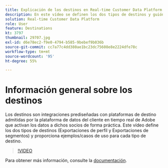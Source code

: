 ```yaml
---
title: Explicación de los destinos en Real-time Customer Data Platform de Adobe (RTCDP)
description: En este vídeo se definen los dos tipos de destinos y guión; Exportaciones de perfiles y Exportaciones y guiones de segmentos; y se ofrecen ejemplos/casos de uso para cada tipo de destino.
solution: Real-time Customer Data Platform
role: User
feature: Destinations
kt: 3797
thumbnail: 29707.jpg
exl-id: d6e78ec2-f9e0-4794-b585-9bebef9b036b
source-git-commit: cc7a77c4dd380ae1bc23dc75608e8e2224dfe78c
workflow-type: tm+mt
source-wordcount: '95'
ht-degree: 55%

---
```


# Información general sobre los destinos

Los destinos son integraciones prediseñadas con plataformas de destino admitidas por la plataforma de datos del cliente en tiempo real de Adobe que activan los datos a dichos socios de forma práctica. Este vídeo define los dos tipos de destinos (Exportaciones de perfil y Exportaciones de segmentos) y proporciona ejemplos/casos de uso para cada tipo de destino.

>[!VIDEO](https://video.tv.adobe.com/v/29707?quality=12&learn=on)

Para obtener más información, consulte la [documentación](https://experienceleague.adobe.com/docs/experience-platform/rtcdp/destinations/destinations-overview.html).

